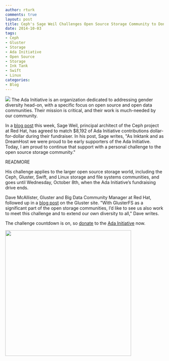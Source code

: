 ```yaml
---
author: rturk
comments: true
layout: post
title: Ceph's Sage Weil Challenges Open Source Storage Community to Donate to the Ada Initiative
date: 2014-10-03 
tags:
- Ceph
- Gluster
- Storage
- Ada Initiative
- Open Source
- Storage
- Ink Tank
- Swift
- Linux
categories:
- Blog
---
```

<img src="http://community.redhat.com/images/blog/Ada-Initiative.png"> The Ada Initiative is an organization dedicated to addressing gender diversity head-on, with a specific focus on open source and open data communities. Their mission is critical, and their work is much-needed by our community.

In a [blog post](http://ceph.com/community/support-ada-initiative-challenge-open-storage-community/) this week, Sage Weil, principal architect of the Ceph project at Red Hat, has agreed to match $8,192 of Ada Initiative contributions dollar-for-dollar during their fundraiser. In his post, Sage writes, "As Inktank and as DreamHost we were proud to be early supporters of the Ada Initiative.  Today, I am proud to continue that support with a personal challenge to the open source storage community." 

READMORE

His challenge applies to the larger open source storage world, including the Ceph, Gluster, Swift, and Linux storage and file systems communities, and goes until Wednesday, October 8th, when the Ada Initiative’s fundraising drive ends.

Dave McAllister, Gluster and Big Data Community Manager at Red Hat, followed up in a [blog post](http://blog.gluster.org/2014/10/adding-voices-support-the-ada-initiative/) on the Gluster site. "With GlusterFS  as a significant part of the open storage communities, I’d like to see us also work to meet this challenge and to extend our own diversity to all," Dave writes. 

The challenge countdown is on, so [donate](https://adainitiative.org/donate/?campaign=storage) to the [Ada Initiative](https://adainitiative.org/) now.   

<a href="https://supportada.org?campaign=storage"><img alt="" src="https://adainitiative.org/counters/2014counter-storage.svg" width="400"></a>
